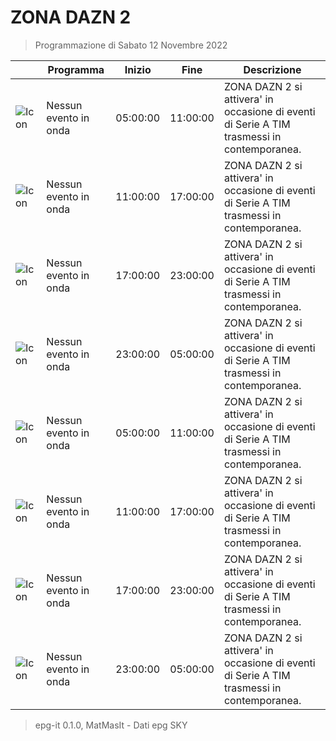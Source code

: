 # ZONA DAZN 2
> Programmazione di Sabato 12 Novembre 2022

||Programma|Inizio|Fine|Descrizione|
|---|---|---|---|---|
|![Icon](https://guidatv.sky.it/uuid/d210f347-cfdb-4d7e-ae08-1f93c404fc8d/cover?md5ChecksumParam=290baf03a80c7aec58d960086d34c9bc&sid=535)|Nessun evento in onda|05:00:00|11:00:00|ZONA DAZN 2 si attivera&#039; in occasione di eventi di Serie A TIM trasmessi in contemporanea.
|![Icon](https://guidatv.sky.it/uuid/d210f347-cfdb-4d7e-ae08-1f93c404fc8d/cover?md5ChecksumParam=290baf03a80c7aec58d960086d34c9bc&sid=535)|Nessun evento in onda|11:00:00|17:00:00|ZONA DAZN 2 si attivera&#039; in occasione di eventi di Serie A TIM trasmessi in contemporanea.
|![Icon](https://guidatv.sky.it/uuid/d210f347-cfdb-4d7e-ae08-1f93c404fc8d/cover?md5ChecksumParam=290baf03a80c7aec58d960086d34c9bc&sid=535)|Nessun evento in onda|17:00:00|23:00:00|ZONA DAZN 2 si attivera&#039; in occasione di eventi di Serie A TIM trasmessi in contemporanea.
|![Icon](https://guidatv.sky.it/uuid/d210f347-cfdb-4d7e-ae08-1f93c404fc8d/cover?md5ChecksumParam=290baf03a80c7aec58d960086d34c9bc&sid=535)|Nessun evento in onda|23:00:00|05:00:00|ZONA DAZN 2 si attivera&#039; in occasione di eventi di Serie A TIM trasmessi in contemporanea.
|![Icon](https://guidatv.sky.it/uuid/d210f347-cfdb-4d7e-ae08-1f93c404fc8d/cover?md5ChecksumParam=290baf03a80c7aec58d960086d34c9bc&sid=535)|Nessun evento in onda|05:00:00|11:00:00|ZONA DAZN 2 si attivera&#039; in occasione di eventi di Serie A TIM trasmessi in contemporanea.
|![Icon](https://guidatv.sky.it/uuid/d210f347-cfdb-4d7e-ae08-1f93c404fc8d/cover?md5ChecksumParam=290baf03a80c7aec58d960086d34c9bc&sid=535)|Nessun evento in onda|11:00:00|17:00:00|ZONA DAZN 2 si attivera&#039; in occasione di eventi di Serie A TIM trasmessi in contemporanea.
|![Icon](https://guidatv.sky.it/uuid/d210f347-cfdb-4d7e-ae08-1f93c404fc8d/cover?md5ChecksumParam=290baf03a80c7aec58d960086d34c9bc&sid=535)|Nessun evento in onda|17:00:00|23:00:00|ZONA DAZN 2 si attivera&#039; in occasione di eventi di Serie A TIM trasmessi in contemporanea.
|![Icon](https://guidatv.sky.it/uuid/d210f347-cfdb-4d7e-ae08-1f93c404fc8d/cover?md5ChecksumParam=290baf03a80c7aec58d960086d34c9bc&sid=535)|Nessun evento in onda|23:00:00|05:00:00|ZONA DAZN 2 si attivera&#039; in occasione di eventi di Serie A TIM trasmessi in contemporanea.



 > epg-it 0.1.0, MatMasIt - Dati epg SKY